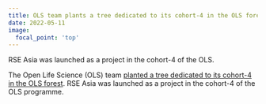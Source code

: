 ```yaml
---
title: OLS team plants a tree dedicated to its cohort-4 in the OLS forest
date: 2022-05-11
image:
  focal_point: 'top'
---
```


RSE Asia was launched as a project in the cohort-4 of the OLS.

<!--more-->

The Open Life Science (OLS) team [planted a tree dedicated to its cohort-4 in the OLS forest](https://tree-nation.com/trees/view/2880963). RSE Asia was launched as a project in the cohort-4 of the OLS programme.

